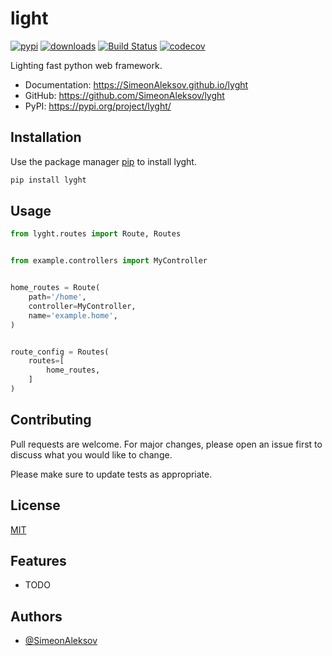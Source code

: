 # light


[![pypi](https://img.shields.io/pypi/v/lyght?style=for-the-badge)](https://img.shields.io/pypi/v/lyght?style=for-the-badge)
[![downloads](https://img.shields.io/pypi/dm/lyght?style=for-the-badge)](https://img.shields.io/pypi/dm/lyght?style=for-the-badge)
[![Build Status](https://github.com/SimeonAleksov/light/actions/workflows/dev.yml/badge.svg)](https://github.com/SimeonAleksov/light/actions/workflows/dev.yml)
[![codecov](https://codecov.io/gh/SimeonAleksov/light/branch/main/graphs/badge.svg)](https://codecov.io/github/SimeonAleksov/light)



Lighting fast python web framework.


* Documentation: <https://SimeonAleksov.github.io/lyght>
* GitHub: <https://github.com/SimeonAleksov/lyght>
* PyPI: <https://pypi.org/project/lyght/>


## Installation

Use the package manager [pip](https://pip.pypa.io/en/stable/) to install lyght.

```bash
pip install lyght
```

## Usage

```python
from lyght.routes import Route, Routes


from example.controllers import MyController


home_routes = Route(
    path='/home',
    controller=MyController,
    name='example.home',
)


route_config = Routes(
    routes=[
        home_routes,
    ]
)

```

## Contributing
Pull requests are welcome. For major changes, please open an issue first to discuss what you would like to change.

Please make sure to update tests as appropriate.

## License
[MIT](https://choosealicense.com/licenses/mit/)



## Features

* TODO



## Authors

- [@SimeonAleksov](https://www.github.com/SimeonAleksov)

